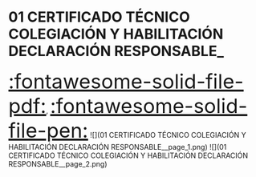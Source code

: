 # 01 CERTIFICADO TÉCNICO COLEGIACIÓN Y HABILITACIÓN  DECLARACIÓN RESPONSABLE_
<a href="../01 CERTIFICADO TÉCNICO COLEGIACIÓN Y HABILITACIÓN  DECLARACIÓN RESPONSABLE_.pdf" style="font-size: 40px;">   :fontawesome-solid-file-pdf:</a>,
<a href="../01 CERTIFICADO TÉCNICO COLEGIACIÓN Y HABILITACIÓN  DECLARACIÓN RESPONSABLE_.html" style="font-size: 40px;">    :fontawesome-solid-file-pen:</a>
![](01 CERTIFICADO TÉCNICO COLEGIACIÓN Y HABILITACIÓN  DECLARACIÓN RESPONSABLE__page_1.png)
![](01 CERTIFICADO TÉCNICO COLEGIACIÓN Y HABILITACIÓN  DECLARACIÓN RESPONSABLE__page_2.png)

